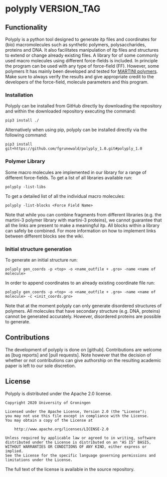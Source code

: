 # polyply VERSION_TAG

## Functionality
Polyply is a python tool designed to generate itp files and coordinates for (bio) macromolecules 
such as synthetic polymers, polysaccharides, proteins and DNA. It also facilitates manipulation 
of itp files and structures to extend or change already existing files. A library for of some 
commonly used macro molecules using different force-fields is included. In principle the program 
can be used with any type of force-field (FF). However, some polymers  It has mainly been developed 
and tested for [MARTINI polymers](http://www.cgmartini.nl/index.php/force-field-parameters/polymers). 
Make sure to always verify the results and give appropriate credit to the developers of the force-field, 
molecule parameters and this program. 

### Installation
Polyply can be installed from GitHub directly by downloading the repository and within the 
downloaded repository executing the command:
```
pip3 install ./
```
Alternatively when using pip, polyply can be installed directly via the following command: 
```
pip3 install git+https://github.com/fgrunewald/polyply_1.0.git#polyply_1.0
```

### Polymer Library
Some macro molecules are implemented in our library for a range of different force-fields. 
To get a list of all libraries available run:
```
polyply -list-libs 
```
To get a detailed list of all the individual macro molecules:
```
polyply -list-blocks <Force Field Name> 
```
Note that while you can combine fragments from different libraries (e.g. the martini-3 polymer 
library with martini-3 proteins), we cannot guarantee that all the links are present to make a 
meaningful itp. All blocks within a library can safely be combined. For more information on how 
to implement links between different blocks see the wiki.  


### Initial structure generation
To generate an initial structure run:
```
polyply gen_coords -p <top> -o <name_outfile + .gro> -name <name of molecule>
```
In order to append coordinates to an already existing coordinate file run:
```
polyply gen_coords -p <top> -o <name_outfile + .gro> -name <name of molecule> -c <init_coords.gro>
```
Note that at the moment polyply can only generate disordered structures of polymers. All molecules
that have secondary structure (e.g. DNA, proteins) cannot be generated accurately. However, disordered 
proteins are possible to generate. 

## Contributions
The development of polyply is done on [github]. Contributions
are welcome as [bug reports] and [pull requests]. Note however that the
decision of whether or not contributions can give authorship on the resulting
academic paper is left to our sole discretion.

## License

Polyply is distributed under the Apache 2.0 license.

    Copyright 2020 University of Groningen

	Licensed under the Apache License, Version 2.0 (the "License");
	you may not use this file except in compliance with the License.
	You may obtain a copy of the License at

		http://www.apache.org/licenses/LICENSE-2.0

	Unless required by applicable law or agreed to in writing, software
	distributed under the License is distributed on an "AS IS" BASIS,
	WITHOUT WARRANTIES OR CONDITIONS OF ANY KIND, either express or implied.
	See the License for the specific language governing permissions and
	limitations under the License.

The full text of the license is available in the source repository.
